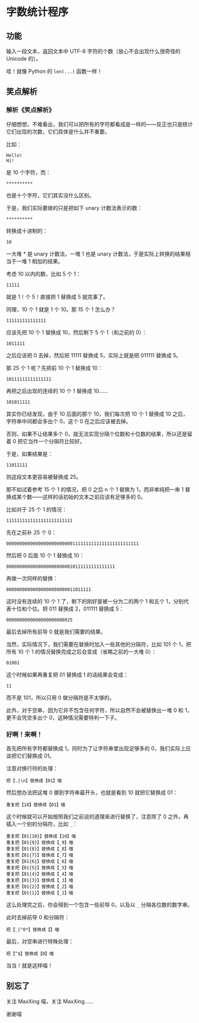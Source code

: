 # 字数统计程序

## 功能

输入一段文本，返回文本中 UTF-8 字符的个数（放心不会出现什么很奇怪的 Unicode 的）。

哇！就像 Python 的 `len(...)` 函数一样！

## 笑点解析

### 解析《笑点解析》

仔细想想，不难看出，我们可以把所有的字符都看成是一样的——反正也只是统计它们出现的次数，它们具体是什么并不重要。

比如：

```
Hello!
Hi!
```

是 10 个字符，而：

```
**********
```

也是十个字符，它们其实没什么区别。

于是，我们实际要做的只是把如下 unary 计数法表示的数：

```
**********
```

转换成十进制的：

```
10
```

一大堆 \* 是 unary 计数法，一堆 1 也是 unary 计数法，于是实际上转换的结果相当于一堆 1 相加的结果。

考虑 10 以内的数，比如 5 个 1：

```
11111
```

就是 1！个 5！直接把 1 替换成 5 就完事了。

同理，10 个 1 就是 1 个 10。那 15 个 1 怎么办？

```
111111111111111
```

应该先把 10 个 1 替换成 10，然后剩下 5 个 1（和之前的 0）：

```
1011111
```

之后应该把 0 去掉，然后把 11111 替换成 5，实际上就是把 011111 替换成 5。

那 25 个 1 呢？先把前 10 个 1 替换成 10：

```
10111111111111111
```

再把之后出现的连续的 10 个 1 替换成 10……

```
101011111
```

其实你已经发现，由于 10 后面的那个 10，我们每次把 10 个 1 替换成 10 之后，字符串中间都会多出个 0，这个 0 在之后应该被去掉。

否则，如果不让结果多个 0，就无法实现分隔个位数和十位数的结果，所以还是留着 0 把它当作一个分隔符比较好。

于是，如果结果是：

```
11011111
```

则这段文本更容易被替换成 25。

那不如试着参考 15 个 1 的情况，把 0 之后 n 个 1 替换为 1，而非单纯把一串 1 替换成某个数——这样的话初始的文本之前应该有足够多的 0。

比如对于 25 个 1 的情况：

```
1111111111111111111111111
```

先在之前补 25 个 0：

```
00000000000000000000000001111111111111111111111111
```

然后把 0 后面 10 个 1 替换成 10：

```
00000000000000000000000010111111111111111
```

再做一次同样的替换：

```
00000000000000000000000011011111
```

这时没有连续的 10 个 1 了，剩下的刚好是被一分为二的两个 1 和五个 1，分别代表十位和个位。把 011 替换成 2，011111 替换成 5：

```
0000000000000000000000025
```

最后去掉所有前导 0 就是我们需要的结果。

当然，实际情况下，我们需要在替换时加入一些其他的分隔符，比如 101 个 1，把所有 10 个 1 的情况替换完成之后会变成（省略之前的一大堆 0）：

```
01001
```

这个时候如果再重复把 01 替换成 1 的话结果会变成：

```
11
```

而不是 101，所以只用 0 做分隔符是不太够的。

此外，对于空串，因为它并不包含任何字符，所以自然不会被替换出一堆 0 和 1，更不会凭空多出个 0，这种情况需要特判一下子。

### 好啊！来啊！

首先把所有字符都替换成 1。同时为了让字符串里出现足够多的 0，我们实际上应该把它们替换成 01。

注意对换行符的处理：

```
把【.|\n】替换成【01】喵
```

然后想办法把这堆 0 挪到字符串最开头，也就是看到 10 就把它替换成 01：

```
重复把【10】替换成【01】喵
```

这个时候就可以开始按照我们之前说的道理来进行替换了，注意除了 0 之外，再插入一个别的分隔符，比如 `_`：

```
重复把【01{10}】替换成【10】喵
重复把【01{9}】替换成【_9】喵
重复把【01{8}】替换成【_8】喵
重复把【01{7}】替换成【_7】喵
重复把【01{6}】替换成【_6】喵
重复把【01{5}】替换成【_5】喵
重复把【01{4}】替换成【_4】喵
重复把【01{3}】替换成【_3】喵
重复把【01{2}】替换成【_2】喵
重复把【01{1}】替换成【_1】喵
```

这么处理完之后，你会得到一个包含一些前导 0，以及以 `_` 分隔各位数的数字串。

此时去掉前导 0 和分隔符：

```
把【_|^0*】替换成【】喵
```

最后，对空串进行特殊处理：

```
把【^$】替换成【0】喵
```

当当！就是这样喵！

## 别忘了

关注 MaxXing 喵，关注 MaxXing……

谢谢喵
